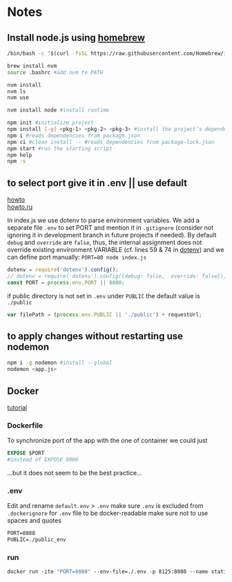 # Notes

## Install node.js using [homebrew](https://brew.sh/)

```bash
/bin/bash -c "$(curl -fsSL https://raw.githubusercontent.com/Homebrew/install/HEAD/install.sh)"

brew install nvm
source .bashrc #add nvm to PATH

nvm install
nvm ls
nvm use

nvm install node #install runtime

npm init #initialize project
npm install [-g] <pkg-1> <pkg-2> <pkg-3> #install the project’s dependencies <pkg-1, pkg-2, pkg-3> [globally] 
npm i #reads dependencies from package.json
npm ci #clean install -- #reads dependencies from package-lock.json
npm start #run the starting script
npm help
npm -v
```

## to select port give it in .env || use default

[howto](https://medium.com/the-node-js-collection/making-your-node-js-work-everywhere-with-environment-variables-2da8cdf6e786)  
[howto.ru](https://medium.com/@hydrock/%D0%BF%D0%B5%D1%80%D0%B5%D0%BC%D0%B5%D0%BD%D0%BD%D1%8B%D0%B5-%D0%BE%D0%BA%D1%80%D1%83%D0%B6%D0%B5%D0%BD%D0%B8%D1%8F-%D0%B2-%D0%BF%D1%80%D0%B8%D0%BB%D0%BE%D0%B6%D0%B5%D0%BD%D0%B8%D0%B8-node-js-e9ca2131e6b6)  

In index.js we use dotenv to parse environment variables.
We add a separate file `.env` to set PORT and mention it in `.gitignore` (consider not ignoring it in development branch in future projects if needed).
By default `debug` and `override` are `false`, thus, the internal assignment does not override existing environment VARIABLE (cf. lines 59 & 74 in [dotenv](https://github.com/motdotla/dotenv/blob/master/lib/main.js)) and we can define port manually: `PORT=80 node index.js`

```javascript
dotenv = require('dotenv').config();
// dotenv = require('dotenv').config({debug: false,  override: false});
const PORT = process.env.PORT || 8080;
```

if public directory is not set in `.env` under `PUBLIC` the default value is `./public`
```js
var filePath = (process.env.PUBLIC || './public') + requestUrl;
```

## to apply changes without restarting use nodemon

```bash
npm i -g nodemon #install --global
nodemon <app.js>
```

## Docker

[tutorial](https://www.digitalocean.com/community/tutorials/how-to-build-a-node-js-application-with-docker-quickstart)

### Dockerfile

To synchronize port of the app with the one of container we could just

```dockerfile
EXPOSE $PORT
#instead of EXPOSE 8080
```

...but it does not seem to be the best practice...

### .env

Edit and rename `default.env` > `.env`
make sure `.env` is excluded from `.dockerignore`
for `.env` file to be docker-readable make sure not to use spaces and quotes

```dockerfile
PORT=8888
PUBLIC=./public_env
```

### run

```dockerfile
docker run -ite "PORT=8080" --env-file=./.env -p 8125:8080 --name static_srv git4vas/static_srv
```
